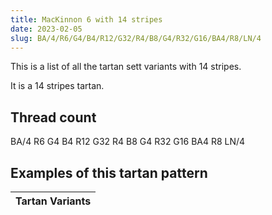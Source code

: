 ```yaml
---
title: MacKinnon 6 with 14 stripes
date: 2023-02-05
slug: BA/4/R6/G4/B4/R12/G32/R4/B8/G4/R32/G16/BA4/R8/LN/4
---
```

This is a list of all the tartan sett variants with 14 stripes.

It is a 14 stripes tartan.


## Thread count
BA/4 R6 G4 B4 R12 G32 R4 B8 G4 R32 G16 BA4 R8 LN/4

## Examples of this tartan pattern

| Tartan Variants |
|---------------|
